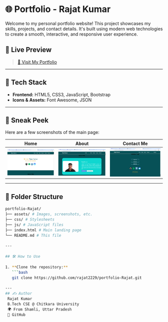 # 🌐 Portfolio - Rajat Kumar

Welcome to my personal portfolio website! This project showcases my skills, projects, and contact details. It's built using modern web technologies to create a smooth, interactive, and responsive user experience.

## 🚀 Live Preview
> [🔗 Visit My Portfolio](https://rajat2229.github.io/)  


---

## 📌 Tech Stack

- **Frontend:** HTML5, CSS3, JavaScript, Bootstrap 
- **Icons & Assets:** Font Awesome, JSON

---

## 📸 Sneak Peek

Here are a few screenshots of the main page:

| Home | About | Contact Me|
|------|-------|----------|
| ![Screenshot 1](./assets/1.png) | ![Screenshot 2](./assets/2.png) | ![Screenshot 3](./assets/3.png) |

---

## 📁 Folder Structure
```bash
portfolio-Rajat/
├── assets/ # Images, screenshots, etc.
├── css/ # Stylesheets
├── js/ # JavaScript files
├── index.html # Main landing page
└── README.md # This file

---

## 🛠️ How to Use

1. **Clone the repository:**
   ```bash
   git clone https://github.com/rajat2229/portfolio-Rajat.git

---
## ✍️ Author
 Rajat Kumar
 B.Tech CSE @ Chitkara University
 🌍 From Shamli, Uttar Pradesh
 🔗 GitHub


